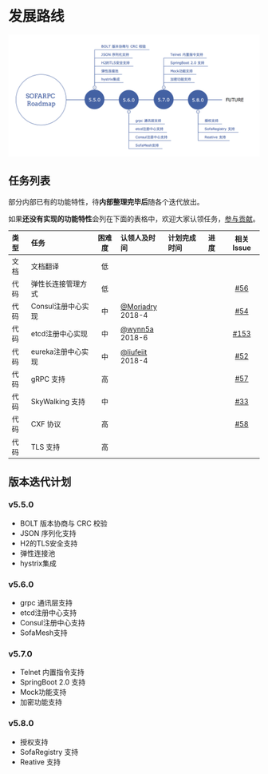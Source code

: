 # 发展路线



![[Roadmap]()](./resources/roadmap.png)


## 任务列表

部分内部已有的功能特性，待**内部整理完毕后**随各个迭代放出。

如果**还没有实现的功能特性**会列在下面的表格中，欢迎大家认领任务，[参与贡献](https://github.com/alipay/sofa-rpc/wiki/Contributing)。

| 类型 | 任务              | 困难度 | 认领人及时间      | 计划完成时间 | 进度 | 相关Issue |
|:----|:------------------|:-----:|:------------------|:------------|:----|:--------:|
| 文档 | 文档翻译           |   低   |                 |            |     |         | 
| 代码 | 弹性长连接管理方式  |   低  |                  |            |     | [#56](https://github.com/alipay/sofa-rpc/issues/56) | 
| 代码 | Consul注册中心实现 |   中   | [@Moriadry](https://github.com/Moriadry)<br>2018-4 |            |     | [#54](https://github.com/alipay/sofa-rpc/issues/54)   | 
| 代码 | etcd注册中心实现   |   中   | [@wynn5a](https://github.com/wynn5a)<br>2018-6    |            |      | [#153](https://github.com/alipay/sofa-rpc/issues/153)    |         | 
| 代码 | eureka注册中心实现 |   中   | [@liufeiit](https://github.com/liufeiit)<br>2018-4 |            |     | [#52](https://github.com/alipay/sofa-rpc/issues/52)        | 
| 代码 | gRPC 支持         |   高   |                  |            |     | [#57](https://github.com/alipay/sofa-rpc/issues/57) | 
| 代码 | SkyWalking 支持   |   中   |                  |            |     | [#33](https://github.com/alipay/sofa-rpc/issues/33)  | 
| 代码 | CXF 协议          |   高   |                  |            |     | [#58](https://github.com/alipay/sofa-rpc/issues/58)  | 
| 代码 | TLS 支持          |   高   |                  |            |     |   | 

## 版本迭代计划

### v5.5.0

- BOLT 版本协商与 CRC 校验
- JSON 序列化支持
- H2的TLS安全支持
- 弹性连接池
- hystrix集成


### v5.6.0

- grpc 通讯层支持
- etcd注册中心支持
- Consul注册中心支持
- SofaMesh支持


### v5.7.0

- Telnet 内置指令支持
- SpringBoot 2.0 支持
- Mock功能支持
- 加密功能支持

### v5.8.0

- 授权支持
- SofaRegistry 支持
- Reative 支持